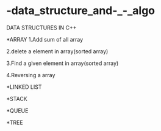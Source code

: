# -data_structure_and-_-_algo

DATA STRUCTURES IN C++

*ARRAY
1.Add sum of all array 

2.delete a element in array(sorted array)

3.Find a given element in  array(sorted array)

4.Reversing a array

*LINKED LIST


*STACK 



*QUEUE


*TREE
